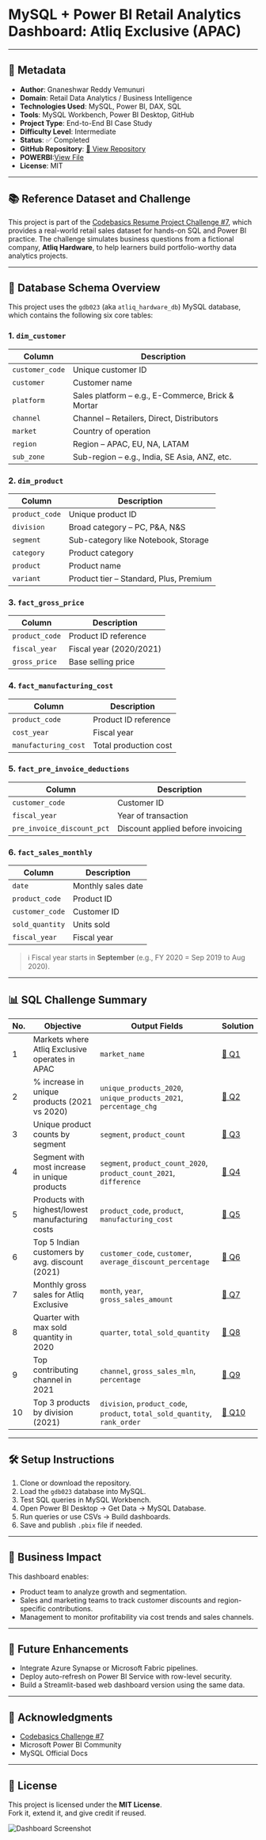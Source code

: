 # MySQL + Power BI Retail Analytics Dashboard: Atliq Exclusive (APAC)

---

## 🧾 Metadata

- **Author**: Gnaneshwar Reddy Vemunuri  
- **Domain**: Retail Data Analytics / Business Intelligence  
- **Technologies Used**: MySQL, Power BI, DAX, SQL  
- **Tools**: MySQL Workbench, Power BI Desktop, GitHub  
- **Project Type**: End-to-End BI Case Study  
- **Difficulty Level**: Intermediate  
- **Status**: ✅ Completed  
- **GitHub Repository**: [📂 View Repository]([https://github.com/gnaneshwarvemunuri/retail-analytics-mysql-powerbi](https://github.com/gnaneshwar151120/AD_HOC))
- **POWERBI**:[View File](https://github.com/gnaneshwar151120/AD_HOC/blob/main/powerbi.pbix)
- **License**: MIT

---

## 📚 Reference Dataset and Challenge

This project is part of the [Codebasics Resume Project Challenge #7](https://codebasics.io/challenge/codebasics-resume-project-challenge/7), which provides a real-world retail sales dataset for hands-on SQL and Power BI practice. The challenge simulates business questions from a fictional company, **Atliq Hardware**, to help learners build portfolio-worthy data analytics projects.

---

## 🧮 Database Schema Overview

This project uses the `gdb023` (aka `atliq_hardware_db`) MySQL database, which contains the following six core tables:

### 1. `dim_customer`

| Column         | Description |
|----------------|-------------|
| `customer_code` | Unique customer ID |
| `customer`      | Customer name |
| `platform`      | Sales platform – e.g., E-Commerce, Brick & Mortar |
| `channel`       | Channel – Retailers, Direct, Distributors |
| `market`        | Country of operation |
| `region`        | Region – APAC, EU, NA, LATAM |
| `sub_zone`      | Sub-region – e.g., India, SE Asia, ANZ, etc. |

### 2. `dim_product`

| Column         | Description |
|----------------|-------------|
| `product_code` | Unique product ID |
| `division`     | Broad category – PC, P&A, N&S |
| `segment`      | Sub-category like Notebook, Storage |
| `category`     | Product category |
| `product`      | Product name |
| `variant`      | Product tier – Standard, Plus, Premium |

### 3. `fact_gross_price`

| Column         | Description |
|----------------|-------------|
| `product_code` | Product ID reference |
| `fiscal_year`  | Fiscal year (2020/2021) |
| `gross_price`  | Base selling price |

### 4. `fact_manufacturing_cost`

| Column               | Description |
|----------------------|-------------|
| `product_code`       | Product ID reference |
| `cost_year`          | Fiscal year |
| `manufacturing_cost` | Total production cost |

### 5. `fact_pre_invoice_deductions`

| Column                   | Description |
|--------------------------|-------------|
| `customer_code`          | Customer ID |
| `fiscal_year`            | Year of transaction |
| `pre_invoice_discount_pct` | Discount applied before invoicing |

### 6. `fact_sales_monthly`

| Column         | Description |
|----------------|-------------|
| `date`         | Monthly sales date |
| `product_code` | Product ID |
| `customer_code`| Customer ID |
| `sold_quantity`| Units sold |
| `fiscal_year`  | Fiscal year |

> ℹ️ Fiscal year starts in **September** (e.g., FY 2020 = Sep 2019 to Aug 2020).

---

## 📊 SQL Challenge Summary

| No. | Objective | Output Fields | Solution |
|-----|-----------|----------------|----------|
| 1 | Markets where Atliq Exclusive operates in APAC | `market_name` | [🔗 Q1]([solutions/Q1_market_operations.sql](https://github.com/gnaneshwar151120/AD_HOC/blob/main/SOLUTIONS/REQUEST1.sql)) |
| 2 | % increase in unique products (2021 vs 2020) | `unique_products_2020`, `unique_products_2021`, `percentage_chg` | [🔗 Q2]((https://github.com/gnaneshwar151120/AD_HOC/blob/main/SOLUTIONS/REQUEST2.sql)) |
| 3 | Unique product counts by segment | `segment`, `product_count` | [🔗 Q3]([solutions/Q3_segment_product_counts.sql](https://github.com/gnaneshwar151120/AD_HOC/blob/main/SOLUTIONS/REQUEST3.sql)) |
| 4 | Segment with most increase in unique products | `segment`, `product_count_2020`, `product_count_2021`, `difference` | [🔗 Q4]((https://github.com/gnaneshwar151120/AD_HOC/blob/main/SOLUTIONS/REQUEST4.sql)) |
| 5 | Products with highest/lowest manufacturing costs | `product_code`, `product`, `manufacturing_cost` | [🔗 Q5]((https://github.com/gnaneshwar151120/AD_HOC/blob/main/SOLUTIONS/REQUEST5.sql)) |
| 6 | Top 5 Indian customers by avg. discount (2021) | `customer_code`, `customer`, `average_discount_percentage` | [🔗 Q6](https://github.com/gnaneshwar151120/AD_HOC/blob/main/SOLUTIONS/REQUEST6.sql) |
| 7 | Monthly gross sales for Atliq Exclusive | `month`, `year`, `gross_sales_amount` | [🔗 Q7]((https://github.com/gnaneshwar151120/AD_HOC/blob/main/SOLUTIONS/REQUEST7.sql)) |
| 8 | Quarter with max sold quantity in 2020 | `quarter`, `total_sold_quantity` | [🔗 Q8]((https://github.com/gnaneshwar151120/AD_HOC/blob/main/SOLUTIONS/REQUEST8.sql)) |
| 9 | Top contributing channel in 2021 | `channel`, `gross_sales_mln`, `percentage` | [🔗 Q9](https://github.com/gnaneshwar151120/AD_HOC/blob/main/SOLUTIONS/REQUEST9.sql) |
| 10 | Top 3 products by division (2021) | `division`, `product_code`, `product`, `total_sold_quantity`, `rank_order` | [🔗 Q10](https://github.com/gnaneshwar151120/AD_HOC/blob/main/SOLUTIONS/REQUEST10.sql) |

---


## 🛠️ Setup Instructions

1. Clone or download the repository.
2. Load the `gdb023` database into MySQL.
3. Test SQL queries in MySQL Workbench.
4. Open Power BI Desktop → Get Data → MySQL Database.
5. Run queries or use CSVs → Build dashboards.
6. Save and publish `.pbix` file if needed.

---

## 🎯 Business Impact

This dashboard enables:
- Product team to analyze growth and segmentation.
- Sales and marketing teams to track customer discounts and region-specific contributions.
- Management to monitor profitability via cost trends and sales channels.

---

## 🔮 Future Enhancements
- Integrate Azure Synapse or Microsoft Fabric pipelines.
- Deploy auto-refresh on Power BI Service with row-level security.
- Build a Streamlit-based web dashboard version using the same data.

---

## 🙌 Acknowledgments

- [Codebasics Challenge #7](https://codebasics.io/challenge/codebasics-resume-project-challenge/7)
- Microsoft Power BI Community
- MySQL Official Docs

---

## 📎 License

This project is licensed under the **MIT License**.  
Fork it, extend it, and give credit if reused.  

![Dashboard Screenshot](https://imgur.com/a/4eauNgf)
